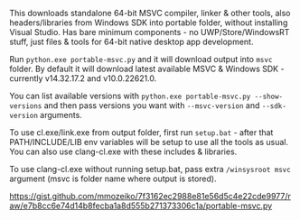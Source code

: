 This downloads standalone 64-bit MSVC compiler, linker & other tools, also headers/libraries from Windows SDK into portable folder, without installing Visual Studio. Has bare minimum components - no UWP/Store/WindowsRT stuff, just files & tools for 64-bit native desktop app development.

Run `python.exe portable-msvc.py` and it will download output into `msvc` folder. By default it will download latest available MSVC & Windows SDK - currently v14.32.17.2 and v10.0.22621.0.

You can list available versions with `python.exe portable-msvc.py --show-versions` and then pass versions you want with `--msvc-version` and `--sdk-version` arguments.

To use cl.exe/link.exe from output folder, first run `setup.bat` - after that PATH/INCLUDE/LIB env variables will be setup to use all the tools as usual. You can also use clang-cl.exe with these includes & libraries.

To use clang-cl.exe without running setup.bat, pass extra `/winsysroot msvc` argument (msvc is folder name where output is stored).

https://gist.github.com/mmozeiko/7f3162ec2988e81e56d5c4e22cde9977/raw/e7b8cc6e74d14b8fecba1a8d555b271373306c1a/portable-msvc.py
